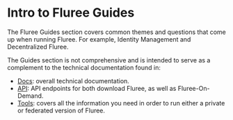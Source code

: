 # Intro to Fluree Guides

The Fluree Guides section covers common themes and questions that come up when running Fluree. For example, Identity Management and Decentralized Fluree.

The Guides section is not comprehensive and is intended to serve as a complement to the technical documentation found in:

- [Docs](/docs): overall technical documentation.
- [API](/api): API endpoints for both download Fluree, as well as Fluree-On-Demand.
- [Tools](/tools): covers all the information you need in order to run either a private or federated version of Fluree.
